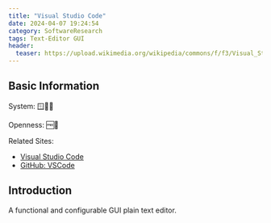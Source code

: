 ```yaml
---
title: "Visual Studio Code"
date: 2024-04-07 19:24:54
category: SoftwareResearch
tags: Text-Editor GUI
header:
  teaser: https://upload.wikimedia.org/wikipedia/commons/f/f3/Visual_Studio_Code_0.10.1_icon.png
---
```


## Basic Information

System: 🪟🍎🐧

Openness: 🆓📖

Related Sites:

* [Visual Studio Code](https://code.visualstudio.com/)
* [GitHub: VSCode](https://github.com/microsoft/vscode)

## Introduction

A functional and configurable GUI plain text editor.
